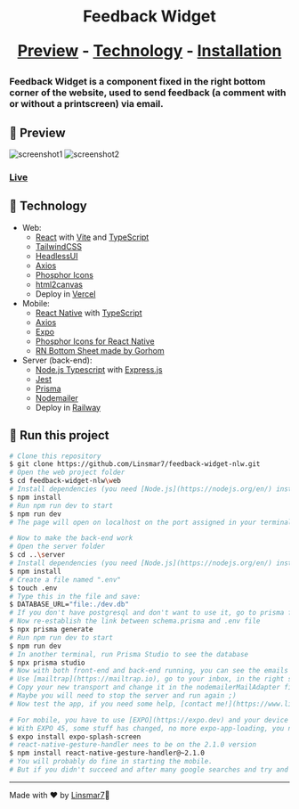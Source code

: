 <h1 align = "center"> Feedback Widget

<p align="center"> 
    <a href="#eyes-preview">Preview</a>          -
    <a href="#rocket-technology">Technology</a>          -
    <a href="#hammer-run-this-project">Installation</a>
</p>

### Feedback Widget is a component fixed in the right bottom corner of the website, used to send feedback (a comment with or without a printscreen) via email.

## 👀 Preview

![screenshot1](https://i.imgur.com/J0o6RZN.png)
![screenshot2](https://i.imgur.com/jVCC3KM.png)

### [Live](https://feedback-widget-nlw-ten.vercel.app)

## :rocket: Technology
- Web:
  - [React](https://beta.reactjs.org) with [Vite](https://vitejs.dev) and [TypeScript](https://www.typescriptlang.org/docs/)
  - [TailwindCSS](https://tailwindcss.com/)
  - [HeadlessUI](https://headlessui.dev)
  - [Axios](https://axios-http.com/ptbr/docs/intro)
  - [Phosphor Icons](https://phosphoricons.com)
  - [html2canvas](https://html2canvas.hertzen.com)
  - Deploy in [Vercel](https://vercel.com/)
- Mobile:
  - [React Native](https://reactnative.dev) with [TypeScript](https://www.typescriptlang.org/docs/)
  - [Axios](https://axios-http.com/ptbr/docs/intro)
  - [Expo](https://expo.dev)
  - [Phosphor Icons for React Native](https://www.npmjs.com/package/phosphor-react-native)
  - [RN Bottom Sheet made by Gorhom](https://github.com/gorhom/react-native-bottom-sheet)
- Server (back-end):
  - [Node.js Typescript](https://nodejs.dev/learn/nodejs-with-typescript) with [Express.js](https://expressjs.com/)
  - [Jest](https://jestjs.io/)
  - [Prisma](https://www.prisma.io)
  - [Nodemailer](https://nodemailer.com/about/)
  - Deploy in [Railway](https://railway.app)


## :hammer: Run this project
```bash 
# Clone this repository
$ git clone https://github.com/Linsmar7/feedback-widget-nlw.git
# Open the web project folder
$ cd feedback-widget-nlw\web
# Install dependencies (you need [Node.js](https://nodejs.org/en/) installed)
$ npm install
# Run npm run dev to start
$ npm run dev
# The page will open on localhost on the port assigned in your terminal

# Now to make the back-end work
# Open the server folder
$ cd ..\server
# Install dependencies (you need [Node.js](https://nodejs.org/en/) installed)
$ npm install
# Create a file named ".env"
$ touch .env
# Type this in the file and save:
$ DATABASE_URL="file:./dev.db"
# If you don't have postgresql and don't want to use it, go to prisma folder, then open the file named "schema.prisma" change the provider to "sqlite"
# Now re-establish the link between schema.prisma and .env file
$ npx prisma generate
# Run npm run dev to start
$ npm run dev
# In another terminal, run Prisma Studio to see the database
$ npx prisma studio
# Now with both front-end and back-end running, you can see the emails by changing the transport in the file named "nodemailerMailAdapter.ts" in the adapters folder
# Use [mailtrap](https://mailtrap.io), go to your inbox, in the right side you can choose the Integration in a select input, choose "nodemailer"
# Copy your new transport and change it in the nodemailerMailAdapter file
# Maybe you will need to stop the server and run again ;)
# Now test the app, if you need some help, [contact me!](https://www.linsmarvital.com/)

# For mobile, you have to use [EXPO](https://expo.dev) and your device or an emulator (of course, don't forget the npm install)
# With EXPO 45, some stuff has changed, no more expo-app-loading, you now have to use expo-splash-screen
$ expo install expo-splash-screen
# react-native-gesture-handler nees to be on the 2.1.0 version
$ npm install react-native-gesture-handler@~2.1.0
# You will probably do fine in starting the mobile.
# But if you didn't succeed and after many google searches and try and error you didn't succeed, DON'T BE SHY, [contact me!](https://www.linsmarvital.com/) ;)
```

---
Made with ❤️ by [Linsmar7](https://github.com/Linsmar7)🎇
